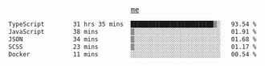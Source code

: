 <p align="center">
  <samp>
    <a href="https://yiwwhl.com">me</a>
  </samp>
</p>

<!--START_SECTION:waka-->

```txt
TypeScript        31 hrs 35 mins  ███████████████████████▒░   93.54 %
JavaScript        38 mins         ▒░░░░░░░░░░░░░░░░░░░░░░░░   01.91 %
JSON              34 mins         ▒░░░░░░░░░░░░░░░░░░░░░░░░   01.68 %
SCSS              23 mins         ▒░░░░░░░░░░░░░░░░░░░░░░░░   01.17 %
Docker            11 mins         ░░░░░░░░░░░░░░░░░░░░░░░░░   00.54 %
```

<!--END_SECTION:waka-->